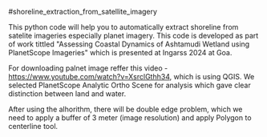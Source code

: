 #shoreline_extraction_from_satellite_imagery

This python code will help you to automatically extract shoreline from satelite imageries especially planet imagery.
This code is developed as part of work tittled "Assessing Coastal Dynamics of Ashtamudi Wetland 
using PlanetScope Imageries" which is presented at Ingarss 2024 at Goa.

For downloading palnet image reffer this video - https://www.youtube.com/watch?v=XsrclGthh34, which is using QGIS.
We selected PlanetScope Analytic Ortho Scene for analysis which gave clear distinction between land and water.

After using the alhorithm, there will be double edge problem, which we need to apply a buffer of 3 meter (image resolution) and apply  Polygon to centerline tool.
